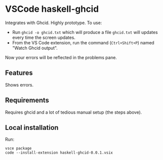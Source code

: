 # VSCode haskell-ghcid

Integrates with Ghcid. Highly prototype. To use:

* Run `ghcid -o ghcid.txt` which will produce a file `ghcid.txt` will updates every time the screen updates.
* From the VS Code extension, run the command (`Ctrl+Shift+P`) named "Watch Ghcid output".

Now your errors will be reflected in the problems pane.

## Features

Shows errors.

## Requirements

Requires ghcid and a lot of tedious manual setup (the steps above).

## Local installation

Run:

    vsce package
    code --install-extension haskell-ghcid-0.0.1.vsix
